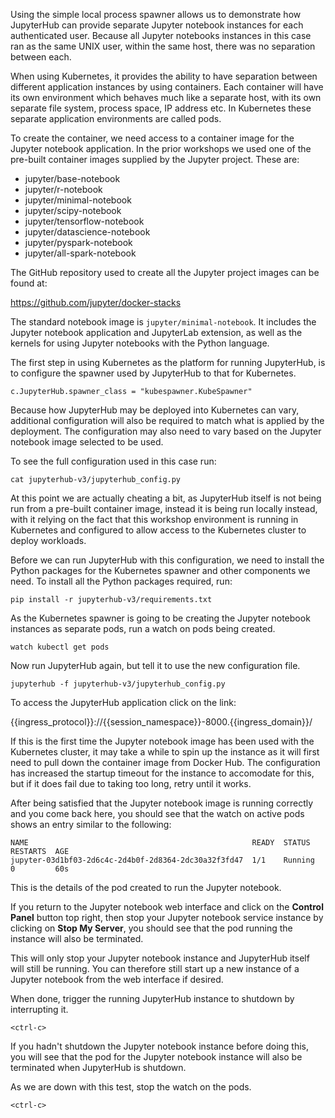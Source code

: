 Using the simple local process spawner allows us to demonstrate how JupyterHub can provide separate Jupyter notebook instances for each authenticated user. Because all Jupyter notebooks instances in this case ran as the same UNIX user, within the same host, there was no separation between each.

When using Kubernetes, it provides the ability to have separation between different application instances by using containers. Each container will have its own environment which behaves much like a separate host, with its own separate file system, process space, IP address etc. In Kubernetes these separate application environments are called pods.

To create the container, we need access to a container image for the Jupyter notebook application. In the prior workshops we used one of the pre-built container images supplied by the Jupyter project. These are:

* jupyter/base-notebook
* jupyter/r-notebook
* jupyter/minimal-notebook
* jupyter/scipy-notebook
* jupyter/tensorflow-notebook
* jupyter/datascience-notebook
* jupyter/pyspark-notebook
* jupyter/all-spark-notebook

The GitHub repository used to create all the Jupyter project images can be found at:

https://github.com/jupyter/docker-stacks

The standard notebook image is ``jupyter/minimal-notebook``. It includes the Jupyter notebook application and JupyterLab extension, as well as the kernels for using Jupyter notebooks with the Python language.

The first step in using Kubernetes as the platform for running JupyterHub, is to configure the spawner used by JupyterHub to that for Kubernetes.

```
c.JupyterHub.spawner_class = "kubespawner.KubeSpawner"
```

Because how JupyterHub may be deployed into Kubernetes can vary, additional configuration will also be required to match what is applied by the deployment. The configuration may also need to vary based on the Jupyter notebook image selected to be used.

 To see the full configuration used in this case run:

```execute
cat jupyterhub-v3/jupyterhub_config.py
```

At this point we are actually cheating a bit, as JupyterHub itself is not being run from a pre-built container image, instead it is being run locally instead, with it relying on the fact that this workshop environment is running in Kubernetes and configured to allow access to the Kubernetes cluster to deploy workloads.

Before we can run JupyterHub with this configuration, we need to install the Python packages for the Kubernetes spawner and other components we need. To install all the Python packages required, run:

```execute
pip install -r jupyterhub-v3/requirements.txt
```

As the Kubernetes spawner is going to be creating the Jupyter notebook instances as separate pods, run a watch on pods being created.

```execute-2
watch kubectl get pods
```

Now run JupyterHub again, but tell it to use the new configuration file.

```execute-1
jupyterhub -f jupyterhub-v3/jupyterhub_config.py
```

To access the JupyterHub application click on the link:

{{ingress_protocol}}://{{session_namespace}}-8000.{{ingress_domain}}/

If this is the first time the Jupyter notebook image has been used with the Kubernetes cluster, it may take a while to spin up the instance as it will first need to pull down the container image from Docker Hub. The configuration has increased the startup timeout for the instance to accomodate for this, but if it does fail due to taking too long, retry until it works.

After being satisfied that the Jupyter notebook image is running correctly and you come back here, you should see that the watch on active pods shows an entry similar to the following:

```
NAME                                                  READY  STATUS   RESTARTS  AGE
jupyter-03d1bf03-2d6c4c-2d4b0f-2d8364-2dc30a32f3fd47  1/1    Running  0         60s
```

This is the details of the pod created to run the Jupyter notebook.

If you return to the Jupyter notebook web interface and click on the **Control Panel** button top right, then stop your Jupyter notebook service instance by clicking on **Stop My Server**, you should see that the pod running the instance will also be terminated.

This will only stop your Jupyter notebook instance and JupyterHub itself will still be running. You can therefore still start up a new instance of a Jupyter notebook from the web interface if desired.

When done, trigger the running JupyterHub instance to shutdown by interrupting it.

```execute-1
<ctrl-c>
```

If you hadn't shutdown the Jupyter notebook instance before doing this, you will see that the pod for the Jupyter notebook instance will also be terminated when JupyterHub is shutdown.

As we are down with this test, stop the watch on the pods.

```execute-2
<ctrl-c>
```
